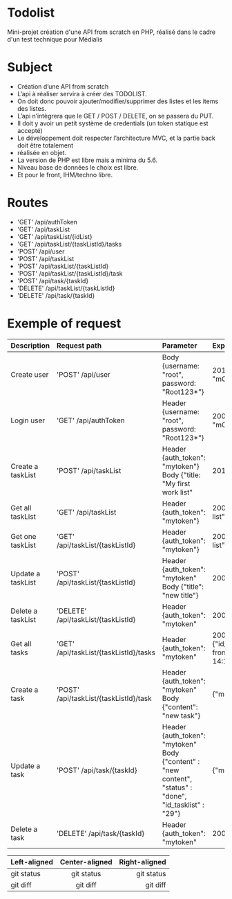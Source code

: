 # Todolist

Mini-projet création d'une API from scratch en PHP, réalisé dans le cadre d'un test technique pour Médialis

# Subject

* Création d’une API from scratch
* L’api à réaliser servira à créer des TODOLIST.
* On doit donc pouvoir ajouter/modifier/supprimer des listes et les items des listes.
* L’api n’intègrera que le GET / POST / DELETE, on se passera du PUT.
* Il doit y avoir un petit système de credentials (un token statique est accepté)
* Le développement doit respecter l’architecture MVC, et la partie back doit être totalement
* réalisée en objet.
* La version de PHP est libre mais a minima du 5.6.
* Niveau base de données le choix est libre.
* Et pour le front, IHM/techno libre.

# Routes

* 'GET' /api/authToken
* 'GET' /api/taskList
* 'GET' /api/taskList/{idList}
* 'GET' /api/taskList/{taskListId}/tasks
* 'POST' /api/user
* 'POST' /api/taskList
* 'POST' /api/taskList/{taskListId}
* 'POST' /api/taskList/{taskListId}/task
* 'POST' /api/task/{taskId}
* 'DELETE' /api/taskList/{taskListId}
* 'DELETE' /api/task/{taskId}

# Exemple of request

| Description       | Request path  | Parameter |   Expected return  |
| :--- | :--- |:--- | :--- |
| Create user       | 'POST' /api/user                       | Body {username: "root", password: "Root123*"}                           | 201 "auth_token": "mO2F0rED4dVF8u5jvRvoekH4C/oFLgzsOpjXeiEBVq4="  |
| Login user        | 'GET' /api/authToken                   | Header {username: "root", password: "Root123*"}                         | 200 "auth_token": "mO2F0rED4dVF8u5jvRvoekH4C/oFLgzsOpjXeiEBVq4="  |
| Create a taskList | 'POST' /api/taskList                   | Header {auth_token": "mytoken"} Body {"title: "My first work list"      | 201 "message": "New list created" |
| Get all taskList  | 'GET' /api/taskList                    | Header {auth_token": "mytoken"}                                         | 200 {"0":{"id_user":26,"id_tasklist":28,"title":"My Home list"}}} |
| Get one taskList  | 'GET' /api/taskList/{taskListId}       | Header {auth_token": "mytoken"}                                         | 200 {"0":{"id_user":26,"id_tasklist":28,"title":"My Home list"}}} |
| Update a taskList | 'POST' /api/taskList/{taskListId}      | Header {auth_token": "mytoken" Body {"title": "new title"}              | 200 {"message": "taskList n°28 has been updated"} |
| Delete a taskList | 'DELETE' /api/taskList/{taskListId}    | Header {auth_token": "mytoken"                                          | 200 {"message": "taskList n°28 has been deleted" |
| Get all tasks     | 'GET' /api/taskList/{taskListId}/tasks | Header {auth_token": "mytoken"                                          | 200 {"0":{"id_task":5,"id_user":26,"id_tasklist":29,"content":"finish front todolist","status":"active","created":"2019-11-22 14:12:07","updated":"2019-11-22 14:12:07"}} |
| Create a task     | 'POST' /api/taskList/{taskListId}/task | Header {auth_token": "mytoken" Body {"content": "new task"}             | {"message":"New task created"}  |
| Update a task     | 'POST' /api/task/{taskId}              | Header {auth_token": "mytoken" Body {"content" : "new content", "status" : "done", "id_tasklist" : "29"}| {"message":"Task n°7 has been updated"} |
| Delete a task     | 'DELETE' /api/task/{taskId}            | Header {auth_token": "mytoken"                                          | 200 {"message":"taskList n°7 has been deleted"} |


| Left-aligned | Center-aligned | Right-aligned |
| :---         |     :---:      |          ---: |
| git status   | git status     | git status    |
| git diff     | git diff       | git diff      |


